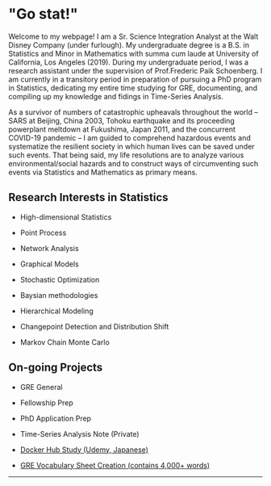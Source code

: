 # "Go stat!"

Welcome to my webpage! I am a Sr. Science Integration Analyst at the Walt Disney Company (under furlough). My undergraduate degree is a B.S. in Statistics and Minor in Mathematics with summa cum laude at University of California, Los Angeles (2019). During my undergraduate period, I was a research assistant under the supervision of Prof.Frederic Paik Schoenberg. I am currently in a transitory period in preparation of pursuing a PhD program in Statistics, dedicating my entire time studying for GRE, documenting, and compiling up my knowledge and fidings in Time-Series Analysis.

As a survivor of numbers of catastrophic upheavals throughout the world – SARS at Beijing, China 2003, Tohoku earthquake and its proceeding powerplant meltdown at Fukushima, Japan 2011, and the concurrent COVID-19 pandemic – I am guided to comprehend hazardous events and systematize the resilient society in which human lives can be saved under such events. That being said, my life resolutions are to analyze various environmental/social hazards and to construct ways of circumventing such events via Statistics and Mathematics as primary means.

## Research Interests in Statistics

- High-dimensional Statistics

- Point Process

- Network Analysis

- Graphical Models

- Stochastic Optimization

- Baysian methodologies

- Hierarchical Modeling

- Changepoint Detection and Distribution Shift

- Markov Chain Monte Carlo

## On-going Projects

- GRE General

- Fellowship Prep

- PhD Application Prep

- Time-Series Analysis Note (Private)

- [Docker Hub Study (Udemy, Japanese)](https://www.udemy.com/course/aidocker/learn/lecture/20294617#overview)

- [GRE Vocabulary Sheet Creation (contains 4,000+ words)](https://drive.google.com/file/d/1WCgClYW0nhTH5zjxM74EgqCnmDhAwnPJ/view?usp=sharing)




---


